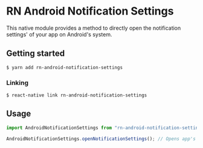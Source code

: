 # RN Android Notification Settings

This native module provides a method to directly open the notification settings' of your app on Android's system.

## Getting started

`$ yarn add rn-android-notification-settings`

### Linking

`$ react-native link rn-android-notification-settings`

## Usage

```ts
import AndroidNotificationSettings from "rn-android-notification-settings";

AndroidNotificationSettings.openNotificationSettings(); // Opens app's system notification settings.
```
